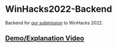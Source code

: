 # WinHacks2022-Backend

Backend for [our submission](https://devpost.com/software/windsorcharging) to WinHacks 2022.

## [Demo/Explanation Video](https://www.youtube.com/watch?v=M0uz6SuDoCo)
